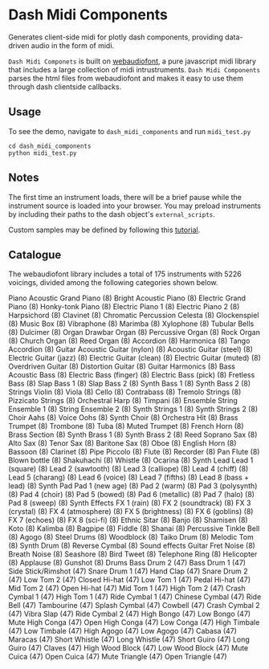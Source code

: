 
# Dash Midi Components

Generates client-side midi for plotly dash components, providing data-driven audio in the form of midi.

`Dash Midi Componets` is built on [webaudiofont](https://surikov.github.io/webaudiofont/), a pure javascript midi library that includes a large collection of midi intrustruments. `Dash Midi Components` parses the html files from webaudiofont and makes it easy to use them through dash clientside callbacks. 

## Usage

To see the demo, navigate to `dash_midi_components` and run `midi_test.py`

```console
cd dash_midi_components
python midi_test.py
```


## Notes

The first time an instrument loads, there will be a brief pause while the instrument source is loaded into your browser. You may preload instruments by including their paths to the dash object's `external_scripts`.

Custom samples may be defined by following this [tutorial](https://surikov.github.io/webaudiofont/examples/customsample.html).

## Catalogue

The webaudiofont library includes a total of 175 instruments with 5226 voicings, divided among the following categories shown below.

Piano
 Acoustic Grand Piano (8)
 Bright Acoustic Piano (8)
 Electric Grand Piano (8)
 Honky-tonk Piano (8)
 Electric Piano 1 (8)
 Electric Piano 2 (8)
 Harpsichord (8)
 Clavinet (8)
Chromatic Percussion
 Celesta (8)
 Glockenspiel (8)
 Music Box (8)
 Vibraphone (8)
 Marimba (8)
 Xylophone (8)
 Tubular Bells (8)
 Dulcimer (8)
Organ
 Drawbar Organ (8)
 Percussive Organ (8)
 Rock Organ (8)
 Church Organ (8)
 Reed Organ (8)
 Accordion (8)
 Harmonica (8)
 Tango Accordion (8)
Guitar
 Acoustic Guitar (nylon) (8)
 Acoustic Guitar (steel) (8)
 Electric Guitar (jazz) (8)
 Electric Guitar (clean) (8)
 Electric Guitar (muted) (8)
 Overdriven Guitar (8)
 Distortion Guitar (8)
 Guitar Harmonics (8)
Bass
 Acoustic Bass (8)
 Electric Bass (finger) (8)
 Electric Bass (pick) (8)
 Fretless Bass (8)
 Slap Bass 1 (8)
 Slap Bass 2 (8)
 Synth Bass 1 (8)
 Synth Bass 2 (8)
Strings
 Violin (8)
 Viola (8)
 Cello (8)
 Contrabass (8)
 Tremolo Strings (8)
 Pizzicato Strings (8)
 Orchestral Harp (8)
 Timpani (8)
Ensemble
 String Ensemble 1 (8)
 String Ensemble 2 (8)
 Synth Strings 1 (8)
 Synth Strings 2 (8)
 Choir Aahs (8)
 Voice Oohs (8)
 Synth Choir (8)
 Orchestra Hit (8)
Brass
 Trumpet (8)
 Trombone (8)
 Tuba (8)
 Muted Trumpet (8)
 French Horn (8)
 Brass Section (8)
 Synth Brass 1 (8)
 Synth Brass 2 (8)
Reed
 Soprano Sax (8)
 Alto Sax (8)
 Tenor Sax (8)
 Baritone Sax (8)
 Oboe (8)
 English Horn (8)
 Bassoon (8)
 Clarinet (8)
Pipe
 Piccolo (8)
 Flute (8)
 Recorder (8)
 Pan Flute (8)
 Blown bottle (8)
 Shakuhachi (8)
 Whistle (8)
 Ocarina (8)
Synth Lead
 Lead 1 (square) (8)
 Lead 2 (sawtooth) (8)
 Lead 3 (calliope) (8)
 Lead 4 (chiff) (8)
 Lead 5 (charang) (8)
 Lead 6 (voice) (8)
 Lead 7 (fifths) (8)
 Lead 8 (bass + lead) (8)
Synth Pad
 Pad 1 (new age) (8)
 Pad 2 (warm) (8)
 Pad 3 (polysynth) (8)
 Pad 4 (choir) (8)
 Pad 5 (bowed) (8)
 Pad 6 (metallic) (8)
 Pad 7 (halo) (8)
 Pad 8 (sweep) (8)
Synth Effects
 FX 1 (rain) (8)
 FX 2 (soundtrack) (8)
 FX 3 (crystal) (8)
 FX 4 (atmosphere) (8)
 FX 5 (brightness) (8)
 FX 6 (goblins) (8)
 FX 7 (echoes) (8)
 FX 8 (sci-fi) (8)
Ethnic
 Sitar (8)
 Banjo (8)
 Shamisen (8)
 Koto (8)
 Kalimba (8)
 Bagpipe (8)
 Fiddle (8)
 Shanai (8)
Percussive
 Tinkle Bell (8)
 Agogo (8)
 Steel Drums (8)
 Woodblock (8)
 Taiko Drum (8)
 Melodic Tom (8)
 Synth Drum (8)
 Reverse Cymbal (8)
Sound effects
 Guitar Fret Noise (8)
 Breath Noise (8)
 Seashore (8)
 Bird Tweet (8)
 Telephone Ring (8)
 Helicopter (8)
 Applause (8)
 Gunshot (8)
Drums
 Bass Drum 2 (47)
 Bass Drum 1 (47)
 Side Stick/Rimshot (47)
 Snare Drum 1 (47)
 Hand Clap (47)
 Snare Drum 2 (47)
 Low Tom 2 (47)
 Closed Hi-hat (47)
 Low Tom 1 (47)
 Pedal Hi-hat (47)
 Mid Tom 2 (47)
 Open Hi-hat (47)
 Mid Tom 1 (47)
 High Tom 2 (47)
 Crash Cymbal 1 (47)
 High Tom 1 (47)
 Ride Cymbal 1 (47)
 Chinese Cymbal (47)
 Ride Bell (47)
 Tambourine (47)
 Splash Cymbal (47)
 Cowbell (47)
 Crash Cymbal 2 (47)
 Vibra Slap (47)
 Ride Cymbal 2 (47)
 High Bongo (47)
 Low Bongo (47)
 Mute High Conga (47)
 Open High Conga (47)
 Low Conga (47)
 High Timbale (47)
 Low Timbale (47)
 High Agogo (47)
 Low Agogo (47)
 Cabasa (47)
 Maracas (47)
 Short Whistle (47)
 Long Whistle (47)
 Short Guiro (47)
 Long Guiro (47)
 Claves (47)
 High Wood Block (47)
 Low Wood Block (47)
 Mute Cuica (47)
 Open Cuica (47)
 Mute Triangle (47)
 Open Triangle (47)